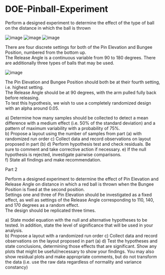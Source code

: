 # DOE-Pinball-Experiment

Perform a designed experiment to determine the effect of the type of ball on the distance in which the ball is thrown

![image](https://user-images.githubusercontent.com/54616551/234495920-dc4fc89a-06ee-4b54-9189-d56c8591339c.jpeg)
![image](https://user-images.githubusercontent.com/54616551/234495980-e9be09d8-d296-4437-b4ca-8572204797f9.jpeg)
![image](https://user-images.githubusercontent.com/54616551/234496012-9f193c02-5654-4094-812b-aa5b866c63ab.jpeg)

There are four discrete settings for both of the Pin Elevation and Bungee Position, numbered from the bottom up.   
The Release Angle is a continuous variable from 90 to 180 degrees.  There are additionally three types of balls that may be used. 

![image](https://user-images.githubusercontent.com/54616551/234496546-b74bec25-78a2-45ee-af04-007d0c404ce9.jpeg)

The Pin Elevation and Bungee Position should both be at their fourth setting, i.e. highest setting.  
The Release Angle should be at 90 degrees, with the arm pulled fully back before releasing.  
To test this hypothesis, we wish to use a completely randomized design with an alpha around 0.05.  

a)	Determine how many samples should be collected to detect a mean difference with a medium effect (i.e. 50% of the standard deviation) and a pattern of maximum variability with a probability of 75%.  
b)	Propose a layout using the number of samples from part (a) with randomized run order
c)	Collect data and record observations on layout proposed in part (b)
d)	Perform hypothesis test and check residuals.  Be sure to comment and take corrective action if necessary. 
e)	If the null hypothesis is rejected, investigate pairwise comparisons.  
f)	State all findings and make recommendation. 


Part 2

Perform a designed experiment to determine the effect of Pin Elevation and 
Release Angle on distance in which a red ball is thrown when the Bungee Position is fixed at the second position.  
Settings one and three of Pin Elevation should be investigated as a fixed effect, as well as settings of the Release Angle corresponding to 110, 140, and 170 degrees as a random effect.   
The design should be replicated three times.  

a)	State model equation with the null and alternative hypotheses to be tested. In addition, state the level of significance that will be used in your analysis.    
b)	Propose a layout with a randomized run order
c)	Collect data and record observations on the layout proposed in part (a)
d)	Test the hypotheses and state conclusions, determining those effects that are significant. Show any plots that might be useful/necessary to show your findings.  You may also show residual plots and make appropriate comments, but do not transform the data (i.e. use the raw data regardless of normality and variance constancy) 
